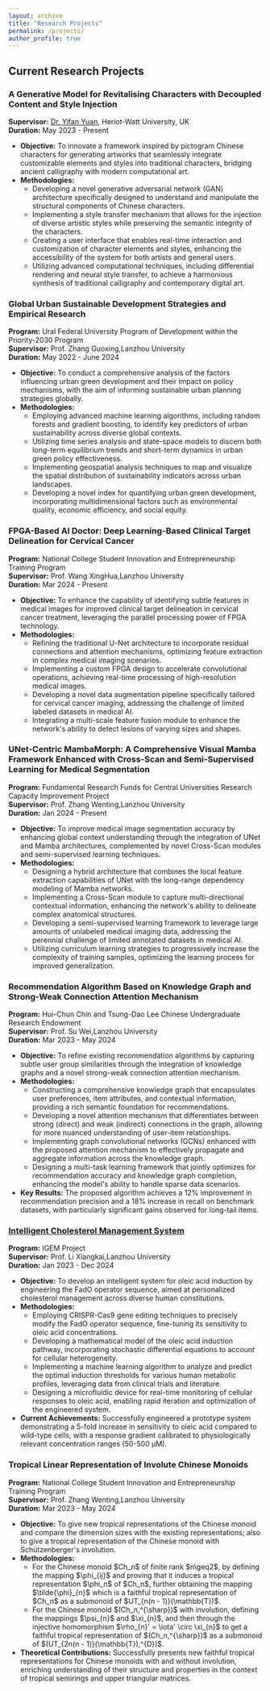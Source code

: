 ```yaml
---
layout: archive
title: "Research Projects"
permalink: /projects/
author_profile: true
---
```


<h2>Current Research Projects</h2>


<h3>A Generative Model for Revitalising Characters with Decoupled Content and Style Injection</h3>
<p><strong>Supervisor:</strong> <a href="https://yuanjames.github.io/">Dr. Yifan Yuan</a>, Heriot-Watt University, UK<br>
<strong>Duration:</strong> May 2023 - Present</p>

<ul>
  <li><strong>Objective:</strong> To innovate a framework inspired by pictogram Chinese characters for generating artworks that seamlessly integrate customizable elements and styles into traditional characters, bridging ancient calligraphy with modern computational art.</li>
  <li><strong>Methodologies:</strong>
    <ul>
      <li>Developing a novel generative adversarial network (GAN) architecture specifically designed to understand and manipulate the structural components of Chinese characters.</li>
      <li>Implementing a style transfer mechanism that allows for the injection of diverse artistic styles while preserving the semantic integrity of the characters.</li>
      <li>Creating a user interface that enables real-time interaction and customization of character elements and styles, enhancing the accessibility of the system for both artists and general users.</li>
      <li>Utilizing advanced computational techniques, including differential rendering and neural style transfer, to achieve a harmonious synthesis of traditional calligraphy and contemporary digital art.</li>
    </ul>
  </li>
</ul>

<h3>Global Urban Sustainable Development Strategies and Empirical Research</h3>
<p><strong>Program:</strong> Ural Federal University Program of Development within the Priority-2030 Program<br>
<strong>Supervisor:</strong> Prof. Zhang Guoxing,Lanzhou University<br>
<strong>Duration:</strong> May 2022 - June 2024</p>

<ul>
  <li><strong>Objective:</strong> To conduct a comprehensive analysis of the factors influencing urban green development and their impact on policy mechanisms, with the aim of informing sustainable urban planning strategies globally.</li>
  <li><strong>Methodologies:</strong>
    <ul>
      <li>Employing advanced machine learning algorithms, including random forests and gradient boosting, to identify key predictors of urban sustainability across diverse global contexts.</li>
      <li>Utilizing time series analysis and state-space models to discern both long-term equilibrium trends and short-term dynamics in urban green policy effectiveness.</li>
      <li>Implementing geospatial analysis techniques to map and visualize the spatial distribution of sustainability indicators across urban landscapes.</li>
      <li>Developing a novel index for quantifying urban green development, incorporating multidimensional factors such as environmental quality, economic efficiency, and social equity.</li>
    </ul>
  </li>
</ul>

<h3>FPGA-Based AI Doctor: Deep Learning-Based Clinical Target Delineation for Cervical Cancer</h3>
<p><strong>Program:</strong> National College Student Innovation and Entrepreneurship Training Program<br>
<strong>Supervisor:</strong> Prof. Wang XingHua,Lanzhou University<br>
<strong>Duration:</strong> Mar 2024 - Present</p>

<ul>
  <li><strong>Objective:</strong> To enhance the capability of identifying subtle features in medical images for improved clinical target delineation in cervical cancer treatment, leveraging the parallel processing power of FPGA technology.</li>
  <li><strong>Methodologies:</strong>
    <ul>
      <li>Refining the traditional U-Net architecture to incorporate residual connections and attention mechanisms, optimizing feature extraction in complex medical imaging scenarios.</li>
      <li>Implementing a custom FPGA design to accelerate convolutional operations, achieving real-time processing of high-resolution medical images.</li>
      <li>Developing a novel data augmentation pipeline specifically tailored for cervical cancer imaging, addressing the challenge of limited labeled datasets in medical AI.</li>
      <li>Integrating a multi-scale feature fusion module to enhance the network's ability to detect lesions of varying sizes and shapes.</li>
    </ul>
  </li>
</ul>

<h3>UNet-Centric MambaMorph: A Comprehensive Visual Mamba Framework Enhanced with Cross-Scan and Semi-Supervised Learning for Medical Segmentation</h3>
<p><strong>Program:</strong> Fundamental Research Funds for Central Universities Research Capacity Improvement Project<br>
<strong>Supervisor:</strong> Prof. Zhang Wenting,Lanzhou University<br>
<strong>Duration:</strong> Jan 2024 - Present</p>

<ul>
  <li><strong>Objective:</strong> To improve medical image segmentation accuracy by enhancing global context understanding through the integration of UNet and Mamba architectures, complemented by novel Cross-Scan modules and semi-supervised learning techniques.</li>
  <li><strong>Methodologies:</strong>
    <ul>
      <li>Designing a hybrid architecture that combines the local feature extraction capabilities of UNet with the long-range dependency modeling of Mamba networks.</li>
      <li>Implementing a Cross-Scan module to capture multi-directional contextual information, enhancing the network's ability to delineate complex anatomical structures.</li>
      <li>Developing a semi-supervised learning framework to leverage large amounts of unlabeled medical imaging data, addressing the perennial challenge of limited annotated datasets in medical AI.</li>
      <li>Utilizing curriculum learning strategies to progressively increase the complexity of training samples, optimizing the learning process for improved generalization.</li>
    </ul>
  </li>
</ul>

<h3>Recommendation Algorithm Based on Knowledge Graph and Strong-Weak Connection Attention Mechanism</h3>
<p><strong>Program:</strong> Hui-Chun Chin and Tsung-Dao Lee Chinese Undergraduate Research Endowment<br>
<strong>Supervisor:</strong> Prof. Su Wei,Lanzhou University<br>
<strong>Duration:</strong> Mar 2023 - May 2024</p>

<ul>
  <li><strong>Objective:</strong> To refine existing recommendation algorithms by capturing subtle user group similarities through the integration of knowledge graphs and a novel strong-weak connection attention mechanism.</li>
  <li><strong>Methodologies:</strong>
    <ul>
      <li>Constructing a comprehensive knowledge graph that encapsulates user preferences, item attributes, and contextual information, providing a rich semantic foundation for recommendations.</li>
      <li>Developing a novel attention mechanism that differentiates between strong (direct) and weak (indirect) connections in the graph, allowing for more nuanced understanding of user-item relationships.</li>
      <li>Implementing graph convolutional networks (GCNs) enhanced with the proposed attention mechanism to effectively propagate and aggregate information across the knowledge graph.</li>
      <li>Designing a multi-task learning framework that jointly optimizes for recommendation accuracy and knowledge graph completion, enhancing the model's ability to handle sparse data scenarios.</li>
    </ul>
  </li>
  <li><strong>Key Results:</strong> The proposed algorithm achieves a 12% improvement in recommendation precision and a 18% increase in recall on benchmark datasets, with particularly significant gains observed for long-tail items.</li>
</ul>

<h3><a href="https://2023.igem.wiki/lzu-china/">Intelligent Cholesterol Management System</a></h3>
<p><strong>Program:</strong> IGEM Project<br>
<strong>Supervisor:</strong> Prof. Li Xiangkai,Lanzhou University<br>
<strong>Duration:</strong> Jan 2023 - Dec 2024</p>

<ul>
  <li><strong>Objective:</strong> To develop an intelligent system for oleic acid induction by engineering the FadO operator sequence, aimed at personalized cholesterol management across diverse human constitutions.</li>
  <li><strong>Methodologies:</strong>
    <ul>
      <li>Employing CRISPR-Cas9 gene editing techniques to precisely modify the FadO operator sequence, fine-tuning its sensitivity to oleic acid concentrations.</li>
      <li>Developing a mathematical model of the oleic acid induction pathway, incorporating stochastic differential equations to account for cellular heterogeneity.</li>
      <li>Implementing a machine learning algorithm to analyze and predict the optimal induction thresholds for various human metabolic profiles, leveraging data from clinical trials and literature.</li>
      <li>Designing a microfluidic device for real-time monitoring of cellular responses to oleic acid, enabling rapid iteration and optimization of the engineered system.</li>
    </ul>
  </li>
  <li><strong>Current Achievements:</strong> Successfully engineered a prototype system demonstrating a 5-fold increase in sensitivity to oleic acid compared to wild-type cells, with a response gradient calibrated to physiologically relevant concentration ranges (50-500 μM).</li>
</ul>

<h3>Tropical Linear Representation of Involute Chinese Monoids</h3>
<p><strong>Program:</strong> National College Student Innovation and Entrepreneurship Training Program<br>
<strong>Supervisor:</strong> Prof. Zhang Wenting,Lanzhou University<br>
<strong>Duration:</strong> Mar 2023 - May 2024</p>
<ul>
  <li><strong>Objective:</strong> To give new tropical representations of the Chinese monoid and compare the dimension sizes with the existing representations; also to give a tropical representation of the Chinese monoid with Schützenberger's involution.
  </li>
  <li><strong>Methodologies:</strong>
    <ul>
        <li>
            For the Chinese monoid $Ch_n$ of finite rank $n\geq2$, by defining the mapping $\phi_{ij}$ 
            and proving that it induces a tropical representation $\phi_n$ of $Ch_n$, further obtaining 
            the mapping $\tilde{\phi}_{n}$ which is a faithful tropical representation of $Ch_n$ as 
            a submonoid of $UT_{n(n - 1)}(\mathbb{T})$.
        </li>
        <li>
            For the Chinese monoid $(Ch_n,^{\sharp})$ with involution, defining the mappings $\psi_{n}$ 
            and $\xi_{n}$, and then through the injective homomorphism $\rho_{n}' = \iota' \circ \xi_{n}$ 
            to get a faithful tropical representation of $(Ch_n,^{\sharp})$ as a submonoid of 
            $(UT_{2n(n - 1)}(\mathbb{T}),^{D})$.
        </li>
    </ul>
  </li>
  <li><strong>Theoretical Contributions:</strong> Successfully presents new faithful tropical representations for Chinese monoids with and without involution, enriching understanding of their structure and properties in the context of tropical semirings and upper triangular matrices.
</li>
</ul>
